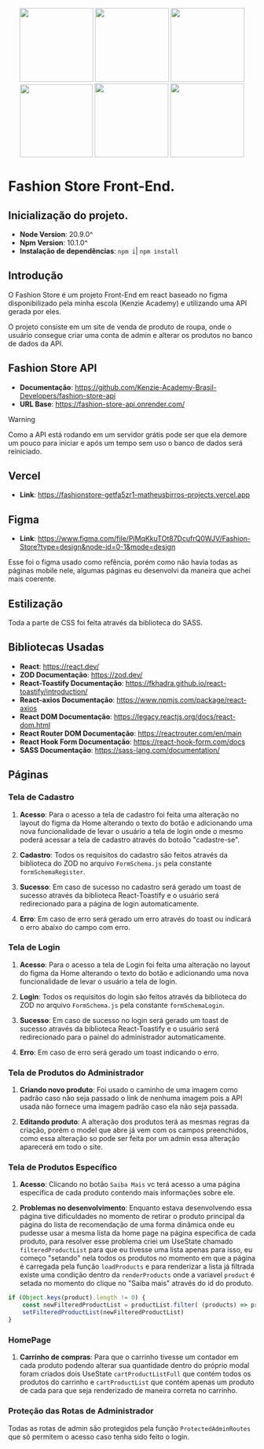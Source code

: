 <div align="center"> 
    <img src="https://github.com/Kenzie-Academy-Brasil-Developers/Kenzie-Academy-Brasil-Developers-fashion-store-entrega-template-MatheusBirro/assets/134952061/149349d7-e76f-4eeb-977d-39caecf4b80f" width="150px"> 
    <img src="https://github.com/Kenzie-Academy-Brasil-Developers/Kenzie-Academy-Brasil-Developers-fashion-store-entrega-template-MatheusBirro/assets/134952061/e923141d-13c2-43ba-a89b-d3a07815f565" width="150px"> 
    <img src="https://github.com/Kenzie-Academy-Brasil-Developers/Kenzie-Academy-Brasil-Developers-fashion-store-entrega-template-MatheusBirro/assets/134952061/caa8ce0c-6261-4600-a47d-9f0fbadce15f" width="150px"> 
    <img src="https://github.com/Kenzie-Academy-Brasil-Developers/Kenzie-Academy-Brasil-Developers-fashion-store-entrega-template-MatheusBirro/assets/134952061/db8131d3-2152-4dbb-9e53-bcbe36209850" width="148px"> 
    <img src="https://github.com/Kenzie-Academy-Brasil-Developers/Kenzie-Academy-Brasil-Developers-fashion-store-entrega-template-MatheusBirro/assets/134952061/19084779-e7c7-447d-b9f1-625246a3f684" width="150px"> 
    <img src="https://github.com/Kenzie-Academy-Brasil-Developers/Kenzie-Academy-Brasil-Developers-fashion-store-entrega-template-MatheusBirro/assets/134952061/f6633e85-84d3-417c-894d-4b7254dc4bee" width="150px"> 
</div>

# Fashion Store Front-End.

## Inicialização do projeto.
- **Node Version**: 20.9.0^
- **Npm Version**: 10.1.0^
- **Instalação de dependências**: `npm i`| `npm install`

## Introdução
O Fashion Store é um projeto Front-End em react baseado no figma disponibilizado pela minha escola (Kenzie Academy) e utilizando uma API gerada por eles.

O projeto consiste em um site de venda de produto de roupa, onde o usuário consegue criar uma conta de admin e alterar os produtos no banco de dados da API.

## Fashion Store API
- **Documentação**: <https://github.com/Kenzie-Academy-Brasil-Developers/fashion-store-api>
- **URL Base**: <https://fashion-store-api.onrender.com/>

>[!WARNING]
>Como a API está rodando em um servidor grátis pode ser que ela demore um pouco para iniciar e após um tempo sem uso o banco de dados será reiniciado.

## Vercel 
- **Link**: <https://fashionstore-getfa5zr1-matheusbirros-projects.vercel.app>

## Figma 
- **Link**: <https://www.figma.com/file/PjMqKkuTOt87DcufrQ0WJV/Fashion-Store?type=design&node-id=0-1&mode=design>

Esse foi o figma usado como refência, porém como não havia todas as páginas mobile nele, algumas páginas eu desenvolvi da maneira que achei mais coerente.

## Estilização

Toda a parte de CSS foi feita através da biblioteca do SASS.

## Bibliotecas Usadas
- **React**: <https://react.dev/>
- **ZOD Documentação**: <https://zod.dev/>
- **React-Toastify Documentação**: <https://fkhadra.github.io/react-toastify/introduction/>
- **React-axios Documentação**: <https://www.npmjs.com/package/react-axios>
- **React DOM Documentação**: <https://legacy.reactjs.org/docs/react-dom.html>
- **React Router DOM Documentação**: <https://reactrouter.com/en/main>
- **React Hook Form Documentação**: <https://react-hook-form.com/docs>
- **SASS Documentação**: <https://sass-lang.com/documentation/>


## Páginas
### Tela de Cadastro
1. **Acesso**: Para o acesso a tela de cadastro foi feita uma alteração no layout do figma da Home alterando o texto do botão e adicionando uma nova funcionalidade de levar o usuário a tela de login onde o mesmo poderá acessar a tela de cadastro através do botoão "cadastre-se".

2. **Cadastro**: Todos os requisitos do cadastro são feitos através da biblioteca do ZOD no arquivo `FormSchema.js` pela constante `formSchemaRegister`.

3. **Sucesso**: Em caso de sucesso no cadastro será gerado um toast de sucesso através da biblioteca React-Toastify e o usuário será redirecionado para a página de login automaticamente.

4. **Erro**: Em caso de erro será gerado um erro através do toast ou indicará o erro abaixo do campo com erro.

### Tela de Login
1. **Acesso**: Para o acesso a tela de Login foi feita uma alteração no layout do figma da Home alterando o texto do botão e adicionando uma nova funcionalidade de levar o usuário a tela de login.

2. **Login**: Todos os requisitos do login são feitos através da biblioteca do ZOD no arquivo `FormSchema.js` pela constante `formSchemaLogin`.

3. **Sucesso**: Em caso de sucesso no login será gerado um toast de sucesso através da biblioteca React-Toastify e o usuário será redirecionado para o painel do administrador automaticamente.

4. **Erro**: Em caso de erro será gerado um toast indicando o erro.

### Tela de Produtos do Administrador
1. **Criando novo produto**: Foi usado o caminho de uma imagem como padrão caso não seja passado o link de nenhuma imagem pois a API usada não fornece uma imagem padrão caso ela não seja passada.

2. **Editando produto**: A alteração dos produtos terá as mesmas regras da criação, porém o model que abre já vem com os campos preenchidos, como essa alteração so pode ser feita por um admin essa alteração aparecerá em todo o site.

### Tela de Produtos Específico

1. **Acesso**: Clicando no botão `Saiba Mais` vc terá acesso a uma página específica de cada produto contendo mais informações sobre ele.

2. **Problemas no desenvolvimento**: Enquanto estava desenvolvendo essa página tive dificuldades no momento de retirar o produto principal da página do lista de recomendação de uma forma dinâmica onde eu pudesse usar a mesma lista da home page na página especifica de cada produto, para resolver esse problema criei um UseState chamado `filteredProductList` para que eu tivesse uma lista apenas para isso, eu começo "setando" nela todos os produtos no momento em que a página é carregada pela função `loadProducts` e para renderizar a lista já filtrada existe uma condição dentro da `renderProducts` onde a variavel `product` é setada no momento do clique no "Saiba mais" através do id do produto.  

```typescript
if (Object.keys(product).length != 0) {
    const newFilteredProductList = productList.filter( (products) => products !== product)
    setFilteredProductList(newFilteredProductList)
}
```

### HomePage

1. **Carrinho de compras**: Para que o carrinho tivesse um contador em cada produto podendo alterar sua quantidade dentro do próprio modal foram criados dois UseState `cartProductListFull` que contém todos os produtos do carrinho e `cartProductList` que contém apenas um produto de cada para que seja renderizado de maneira correta no carrinho.

### Proteção das Rotas de Administrador

Todas as rotas de admin são protegidos pela função `ProtectedAdminRoutes` que só permitem o acesso caso tenha sido feito o login.
